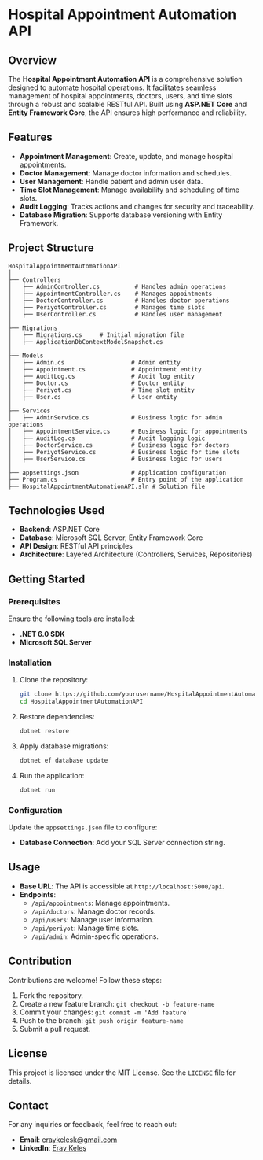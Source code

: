 # Hospital Appointment Automation API

## Overview
The **Hospital Appointment Automation API** is a comprehensive solution designed to automate hospital operations. It facilitates seamless management of hospital appointments, doctors, users, and time slots through a robust and scalable RESTful API. Built using **ASP.NET Core** and **Entity Framework Core**, the API ensures high performance and reliability.

## Features
- **Appointment Management**: Create, update, and manage hospital appointments.
- **Doctor Management**: Manage doctor information and schedules.
- **User Management**: Handle patient and admin user data.
- **Time Slot Management**: Manage availability and scheduling of time slots.
- **Audit Logging**: Tracks actions and changes for security and traceability.
- **Database Migration**: Supports database versioning with Entity Framework.

## Project Structure
```
HospitalAppointmentAutomationAPI
│
├── Controllers
│   ├── AdminController.cs          # Handles admin operations
│   ├── AppointmentController.cs    # Manages appointments
│   ├── DoctorController.cs         # Handles doctor operations
│   ├── PeriyotController.cs        # Manages time slots
│   ├── UserController.cs           # Handles user management
│
├── Migrations
│   ├── Migrations.cs     # Initial migration file
│   ├── ApplicationDbContextModelSnapshot.cs
│
├── Models
│   ├── Admin.cs                   # Admin entity
│   ├── Appointment.cs             # Appointment entity
│   ├── AuditLog.cs                # Audit log entity
│   ├── Doctor.cs                  # Doctor entity
│   ├── Periyot.cs                 # Time slot entity
│   ├── User.cs                    # User entity
│
├── Services
│   ├── AdminService.cs            # Business logic for admin operations
│   ├── AppointmentService.cs      # Business logic for appointments
│   ├── AuditLog.cs                # Audit logging logic
│   ├── DoctorService.cs           # Business logic for doctors
│   ├── PeriyotService.cs          # Business logic for time slots
│   ├── UserService.cs             # Business logic for users
│
├── appsettings.json               # Application configuration
├── Program.cs                     # Entry point of the application
├── HospitalAppointmentAutomationAPI.sln # Solution file
```

## Technologies Used
- **Backend**: ASP.NET Core
- **Database**: Microsoft SQL Server, Entity Framework Core
- **API Design**: RESTful API principles
- **Architecture**: Layered Architecture (Controllers, Services, Repositories)

## Getting Started

### Prerequisites
Ensure the following tools are installed:
- **.NET 6.0 SDK**
- **Microsoft SQL Server**

### Installation
1. Clone the repository:
   ```bash
   git clone https://github.com/yourusername/HospitalAppointmentAutomationAPI.git
   cd HospitalAppointmentAutomationAPI
   ```

2. Restore dependencies:
   ```bash
   dotnet restore
   ```

3. Apply database migrations:
   ```bash
   dotnet ef database update
   ```

4. Run the application:
   ```bash
   dotnet run
   ```

### Configuration
Update the `appsettings.json` file to configure:
- **Database Connection**: Add your SQL Server connection string.

## Usage
- **Base URL**: The API is accessible at `http://localhost:5000/api`.
- **Endpoints**:
  - `/api/appointments`: Manage appointments.
  - `/api/doctors`: Manage doctor records.
  - `/api/users`: Manage user information.
  - `/api/periyot`: Manage time slots.
  - `/api/admin`: Admin-specific operations.

## Contribution
Contributions are welcome! Follow these steps:
1. Fork the repository.
2. Create a new feature branch: `git checkout -b feature-name`
3. Commit your changes: `git commit -m 'Add feature'`
4. Push to the branch: `git push origin feature-name`
5. Submit a pull request.

## License
This project is licensed under the MIT License. See the `LICENSE` file for details.

## Contact
For any inquiries or feedback, feel free to reach out:
- **Email**: eraykelesk@gmail.com
- **LinkedIn**: [Eray Keleş](https://linkedin.com/in/eraykeles)

